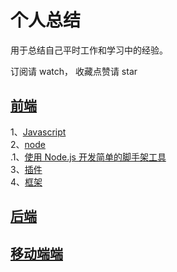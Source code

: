 # 个人总结 #
用于总结自己平时工作和学习中的经验。

订阅请 watch， 收藏点赞请 star

## [前端](https://github.com/i5yi/blog/)
   1、[Javascript](https://github.com/i5yi/blog/)<br>
   2、[node](https://github.com/i5yi/blog/)<br>
   	 .1、[使用 Node.js 开发简单的脚手架工具](https://github.com/i5yi/blog/blob/master/%E5%89%8D%E7%AB%AF/node/%E4%BD%BF%E7%94%A8%20Node.js%20%E5%BC%80%E5%8F%91%E7%AE%80%E5%8D%95%E7%9A%84%E8%84%9A%E6%89%8B%E6%9E%B6%E5%B7%A5%E5%85%B7/README.md)<br>
   3、[插件](https://github.com/i5yi/blog/)<br>
   4、[框架](https://github.com/i5yi/blog/)<br>
## [后端](https://github.com/i5yi/blog/)
## [移动端端](https://github.com/i5yi/blog/)

